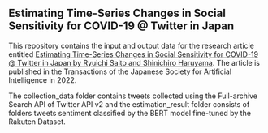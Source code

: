 ## Estimating Time-Series Changes in Social Sensitivity for COVID-19 @ Twitter in Japan

This repository contains the input and output data for the research article entitled [Estimating Time-Series Changes in Social Sensitivity for COVID-19 @ Twitter in Japan by Ryuichi Saito and Shinichiro Haruyama](https://www.jstage.jst.go.jp/article/tjsai/37/3/37_37-3_C-L91/_article). The article is published in the Transactions of the Japanese Society for Artificial Intelligence in 2022. 

The collection_data folder contains tweets collected using the Full-archive Search API of Twitter API v2 and the estimation_result folder consists of folders tweets sentiment classified by the BERT model fine-tuned by the Rakuten Dataset. 
